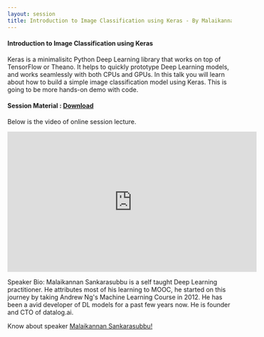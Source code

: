 ```yaml
---
layout: session
title: Introduction to Image Classification using Keras - By Malaikannan Sankarasubbu
---
```



#### Introduction to Image Classification using Keras

Keras is a minimalisitc Python Deep Learning library that works on top of TensorFlow or Theano. It helps to quickly prototype Deep Learning models, and works seamlessly with both CPUs and GPUs. In this talk you will learn about how to build a simple image classification model using Keras. This is going to be more hands-on demo with code.

#### Session Material : [Download]( https://github.com/malaikannan/Talks/blob/master/Demystifying_AI_Keras_Intro.ipynb )

Below is the video of online session lecture.

<iframe width="560" height="315" src="https://www.youtube.com/embed/KhU4CGfE5m4" frameborder="0" allowfullscreen></iframe>

Speaker Bio: Malaikannan Sankarasubbu is a self taught Deep Learning practitioner. He attributes most of his learning to MOOC, he started on this journey by taking Andrew Ng's Machine Learning Course in 2012. He has been a avid developer of DL models for a past few years now. He is founder and CTO of datalog.ai.

Know about speaker [Malaikannan Sankarasubbu!]( https://www.linkedin.com/in/malaikannan/ )


